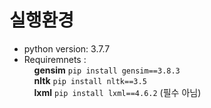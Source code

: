 # 실행환경 

- python version: 3.7.7
- Requiremnets :     
  &nbsp; &nbsp; **gensim** <code>pip install gensim==3.8.3</code>     
  &nbsp; &nbsp; **nltk** <code>pip install nltk==3.5</code>    
  &nbsp; &nbsp; **lxml** <code>pip install lxml==4.6.2</code> (필수 아님)    
